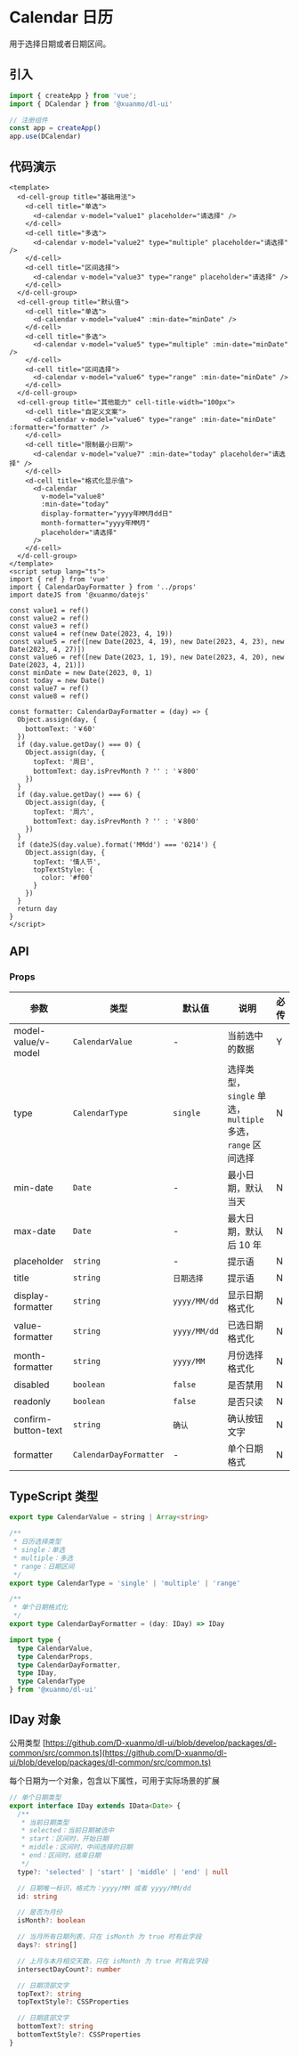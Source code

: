 # Calendar 日历

用于选择日期或者日期区间。

## 引入

```typescript
import { createApp } from 'vue';
import { DCalendar } from '@xuanmo/dl-ui'

// 注册组件
const app = createApp()
app.use(DCalendar)
```

## 代码演示

```vue client=Mobile playground=MCalendar previewType=iframe
<template>
  <d-cell-group title="基础用法">
    <d-cell title="单选">
      <d-calendar v-model="value1" placeholder="请选择" />
    </d-cell>
    <d-cell title="多选">
      <d-calendar v-model="value2" type="multiple" placeholder="请选择" />
    </d-cell>
    <d-cell title="区间选择">
      <d-calendar v-model="value3" type="range" placeholder="请选择" />
    </d-cell>
  </d-cell-group>
  <d-cell-group title="默认值">
    <d-cell title="单选">
      <d-calendar v-model="value4" :min-date="minDate" />
    </d-cell>
    <d-cell title="多选">
      <d-calendar v-model="value5" type="multiple" :min-date="minDate" />
    </d-cell>
    <d-cell title="区间选择">
      <d-calendar v-model="value6" type="range" :min-date="minDate" />
    </d-cell>
  </d-cell-group>
  <d-cell-group title="其他能力" cell-title-width="100px">
    <d-cell title="自定义文案">
      <d-calendar v-model="value6" type="range" :min-date="minDate" :formatter="formatter" />
    </d-cell>
    <d-cell title="限制最小日期">
      <d-calendar v-model="value7" :min-date="today" placeholder="请选择" />
    </d-cell>
    <d-cell title="格式化显示值">
      <d-calendar
        v-model="value8"
        :min-date="today"
        display-formatter="yyyy年MM月dd日"
        month-formatter="yyyy年MM月"
        placeholder="请选择"
      />
    </d-cell>
  </d-cell-group>
</template>
<script setup lang="ts">
import { ref } from 'vue'
import { CalendarDayFormatter } from '../props'
import dateJS from '@xuanmo/datejs'

const value1 = ref()
const value2 = ref()
const value3 = ref()
const value4 = ref(new Date(2023, 4, 19))
const value5 = ref([new Date(2023, 4, 19), new Date(2023, 4, 23), new Date(2023, 4, 27)])
const value6 = ref([new Date(2023, 1, 19), new Date(2023, 4, 20), new Date(2023, 4, 21)])
const minDate = new Date(2023, 0, 1)
const today = new Date()
const value7 = ref()
const value8 = ref()

const formatter: CalendarDayFormatter = (day) => {
  Object.assign(day, {
    bottomText: '￥60'
  })
  if (day.value.getDay() === 0) {
    Object.assign(day, {
      topText: '周日',
      bottomText: day.isPrevMonth ? '' : '￥800'
    })
  }
  if (day.value.getDay() === 6) {
    Object.assign(day, {
      topText: '周六',
      bottomText: day.isPrevMonth ? '' : '￥800'
    })
  }
  if (dateJS(day.value).format('MMdd') === '0214') {
    Object.assign(day, {
      topText: '情人节',
      topTextStyle: {
        color: '#f00'
      }
    })
  }
  return day
}
</script>
```

## API

### Props

|参数|类型|默认值|说明|必传|
|---|----|-----|---|----|
|model-value/v-model|`CalendarValue`|-|当前选中的数据|Y|
|type|`CalendarType`|`single`|选择类型，`single` 单选，`multiple` 多选，`range` 区间选择|N|
|min-date|`Date`|-|最小日期，默认当天|N|
|max-date|`Date`|-|最大日期，默认后 10 年|N|
|placeholder|`string`|-|提示语|N|
|title|`string`|`日期选择`|提示语|N|
|display-formatter|`string`|`yyyy/MM/dd`|显示日期格式化|N|
|value-formatter|`string`|`yyyy/MM/dd`|已选日期格式化|N|
|month-formatter|`string`|`yyyy/MM`|月份选择格式化|N|
|disabled|`boolean`|`false`|是否禁用|N|
|readonly|`boolean`|`false`|是否只读|N|
|confirm-button-text|`string`|`确认`|确认按钮文字|N|
|formatter|`CalendarDayFormatter`|-|单个日期格式|N|

## TypeScript 类型

```typescript
export type CalendarValue = string | Array<string>

/**
 * 日历选择类型
 * single：单选
 * multiple：多选
 * range：日期区间
 */
export type CalendarType = 'single' | 'multiple' | 'range'

/**
 * 单个日期格式化
 */
export type CalendarDayFormatter = (day: IDay) => IDay

import type {
  type CalendarValue,
  type CalendarProps,
  type CalendarDayFormatter,
  type IDay,
  type CalendarType
} from '@xuanmo/dl-ui'
```

## IDay 对象

公用类型 [https://github.com/D-xuanmo/dl-ui/blob/develop/packages/dl-common/src/common.ts](https://github.com/D-xuanmo/dl-ui/blob/develop/packages/dl-common/src/common.ts)

每个日期为一个对象，包含以下属性，可用于实际场景的扩展

```typescript
// 单个日期类型
export interface IDay extends IData<Date> {
  /**
   * 当前日期类型
   * selected：当前日期被选中
   * start：区间时，开始日期
   * middle：区间时，中间选择的日期
   * end：区间时，结束日期
   */
  type?: 'selected' | 'start' | 'middle' | 'end' | null

  // 日期唯一标识，格式为：yyyy/MM 或者 yyyy/MM/dd
  id: string

  // 是否为月份
  isMonth?: boolean

  // 当月所有日期列表，只在 isMonth 为 true 时有此字段
  days?: string[]

  // 上月与本月相交天数，只在 isMonth 为 true 时有此字段
  intersectDayCount?: number

  // 日期顶部文字
  topText?: string
  topTextStyle?: CSSProperties

  // 日期底部文字
  bottomText?: string
  bottomTextStyle?: CSSProperties
}
```
